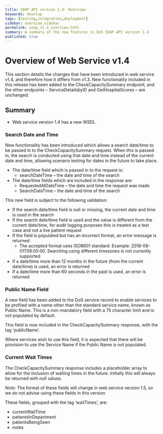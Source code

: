 ```yaml
---
title: SOAP API version 1.4- Overview
keywords: develop
tags: [testing,integration,deployment]
sidebar: overview_sidebar
permalink: soap_v1.4_overview.html
summary: A summary of the new features in DoS SOAP API version 1.4
published: true
---
```



# Overview of Web Service v1.4

This section details the changes that have been introduced in web service v1.4, and therefore how it differs from v1.3. New functionality included in this release has been added to the CheckCapacitySummary endpoint, and the other endpoints – ServiceDetailsbyID and GetHospitalScores – are unchanged.

## Summary

* Web service version 1.4 has a new WSDL

### Search Date and Time
New functionality has been introduced which allows a search date/time to be passed in to the CheckCapacitySummary request. When this is passed in, the search is conducted using that date and time instead of the current date and time, allowing scenario testing for dates in the future to take place.

* The date/time field which is passed in to the request is:
   * searchDateTime – the date and time of the search
* The date/time fields which are included in the response are:
   * RequestedAtDateTime – the date and time the request was made
   * SearchDateTime – the date and time of the search

This new field is subject to the following validation:
* If the search date/time field is null or missing, the current date and time is used in the search
* If the search date/time field is used and the value is different from the current date/time, for audit logging purposes this is treated as a test case and not a live patient request
* If the field is populated but has an incorrect format, an error message is returned
   * The accepted format uses ISO8601 standard. Example: 2018-08-01T09:05:00. Searching using different timezones is not currently supported
* If a date/time more than 12 months in the future (from the current date/time) is used, an error is returned
* If a date/time more than 60 seconds in the past is used, an error is returned

### Public Name Field
A new field has been added to the DoS service record to enable services to be profiled with a name other than the standard service name, known as Public Name. This is a non-mandatory field with a 75 character limit and is not populated by default.

This field is now included in the CheckCapacitySummary response, with the tag ‘publicName’.

Where services wish to use this field, it is expected that there will be provision to use the Service Name if the Public Name is not populated.

### Current Wait Times
The CheckCapacitySummary response includes a placeholder array to allow for the inclusion of waiting times in the future. Initially this will always be returned with null values.

_Note:_ The format of these fields will change in web service version 1.5, so we do not advise using these fields in this version

These fields, grouped with the tag ‘waitTimes’, are:
* currentWaitTime
* patientsInDepartment
* patientsBeingSeen
* notes
